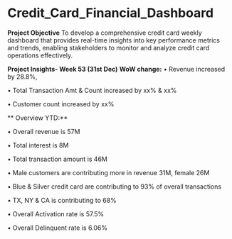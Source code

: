 # Credit_Card_Financial_Dashboard

**Project Objective**
 To develop a comprehensive credit card weekly dashboard that provides real-time insights into key performance metrics and trends, enabling stakeholders to monitor and analyze credit card operations effectively.

****Project Insights- Week 53 (31st Dec)****
 **WoW change:** 
• Revenue increased by 28.8%, 

• Total Transaction Amt & Count increased by xx% & xx%

 • Customer count increased by xx%
 
** Overview YTD:**

 • Overall revenue is 57M
 
 • Total interest is 8M
 
 • Total transaction amount is 46M
 
 • Male customers are contributing more in revenue 31M, female 26M
 
 • Blue & Silver credit card are contributing to 93% of overall transactions
 
 • TX, NY & CA is contributing to 68%
 
 • Overall Activation rate is 57.5%
 
 • Overall Delinquent rate is 6.06%
